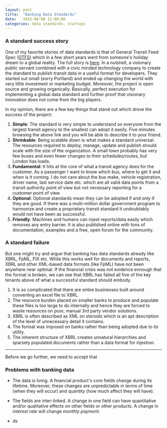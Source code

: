 ```yaml
---
layout: post
title:  "Banking Data Standards"
date:   2015-08-08 12:00:00
categories: data standards, startups
---
```


### A standard success story
One of my favorite stories of data standards is that of General Transit Feed Spec ([GTFS][1]) which in a few short years went from someone's holiday dream to a global reality. The full story is [here][2]. In a nutshell, a visionary public servant combined with a civic minded technology company to create the standard to publish transit data in a useful format for developers. They started out small (sorry Portland) and ended up changing the world with very little investment or marketing budget. Moreover, the project is open source and growing organically. Basically, perfect execution for implementing a global data standard and further proof that visionary innovation does not come from the big players.

In my opinion, there are a few key things that stand out which drove the success of the project:

1. **Simple**: The standard is very simple to understand so everyone from the largest transit agency to the smallest can adopt it easily. Five minutes browsing the above link and you will be able to describe it to your friend.
2. **Shrinkable**: Being scalable down is what makes a standard universal. The resources required to deploy, manage, update and publish should scale with the size of the organization. A small town probably has very few buses and even fewer changes to their schedules/routes, but London has loads.
3. **Fundamental**: It hits at the core of what a transit agency does for the customer. As a passenger I want to know which bus, where to get it and when is it coming. I do not care about the bus make, vehicle registration, driver name, last service date etc. which are all valid data points from a transit authority point of view but not necessary reporting for a customer point of view.
4. **Optional**: Optional standards mean they can be adopted if and only if they are good. If there was a multi-million dollar government program to harmonize and create a proprietary transit standard it undoubtably would not have been as successful.
5. **Friendly**: Machines and humans can injest reports/data easily which removes any entry barrier. It is also published online with tons of documentation, examples and a free, open forum for the community. 

### A standard failure

But one might try and argue that banking has data standards already like XBRL, FpML, FIX etc. While this works well for documents and reports, XBRL and other XML-based data formats (like FpML) have not been anywhere near optimal. If the financial crisis was not evidence ennough that the format is broken, we can see that XBRL has failed all five of the key tenants above of what a successful standard should embody. 

1. It is so complicated that there are entire businesses built around converting an excel file to XBRL. 
2. The resource burden placed on smaller banks to produce and populate these files is too large to do internally and hence they are forced to waste resources on poor, manual 3rd party vendor solutions. 
3. XBRL is often described as XML on steroids which is an apt description of the level of unnecessary detail it contains.
4. The format was imposed on banks rather than being adopted due to its utility.
5. The inherent structure of XBRL creates unnatural hierarchies and sparsely populated documents rather than a data format for injestion.

---

Before we go further, we need to accept that 

### Problems with banking data
- The data is living. A financial product's core fields change during its lifetime. Moreover, these changes are unpredictable in terms of time (when they will occur) and quantity (how much affect they will have).

- The fields are inter-linked. A change in one field can have quantitative and/or qualitative effects on other fields or other products. A change in *interest rate* will change *monthly payment*.

- ds




[1]:	http://...
[2]: 	http://beyondtransparency.org/chapters/part-2/pioneering-open-data-standards-the-gtfs-story/